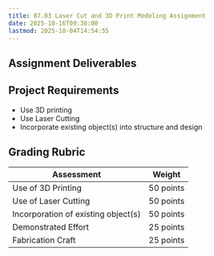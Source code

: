 ```yaml
---
title: 07.03 Laser Cut and 3D Print Modeling Assignment
date: 2025-10-16T09:30:00
lastmod: 2025-10-04T14:54:55
---
```


## Assignment Deliverables

## Project Requirements

- Use 3D printing
- Use Laser Cutting
- Incorporate existing object(s) into structure and design

## Grading Rubric

<div class="responsive-table-markdown">

| Assessment                          | Weight    |
| ----------------------------------- | --------- |
| Use of 3D Printing                  | 50 points |
| Use of Laser Cutting                | 50 points |
| Incorporation of existing object(s) | 50 points |
| Demonstrated Effort                 | 25 points |
| Fabrication Craft                   | 25 points |

</div>
